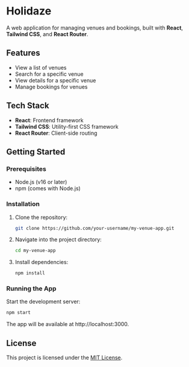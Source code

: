 # Holidaze

A web application for managing venues and bookings, built with **React**, **Tailwind CSS**, and **React Router**.  

## Features
- View a list of venues
- Search for a specific venue
- View details for a specific venue
- Manage bookings for venues

## Tech Stack
- **React**: Frontend framework
- **Tailwind CSS**: Utility-first CSS framework
- **React Router**: Client-side routing

## Getting Started

### Prerequisites
- Node.js (v16 or later)
- npm (comes with Node.js)

### Installation
1. Clone the repository:
   ```bash
   git clone https://github.com/your-username/my-venue-app.git
   
2. Navigate into the project directory:
   ```bash
   cd my-venue-app
   

3. Install dependencies:
   ```bash
   npm install


### Running the App
Start the development server:

  ```bash
  npm start
```
The app will be available at http://localhost:3000.


## License

This project is licensed under the [MIT License](https://opensource.org/licenses/MIT).

